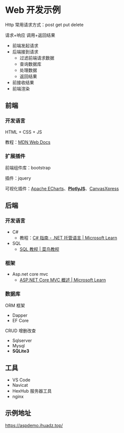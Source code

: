 # Web 开发示例

Http 常用请求方式：post get put delete

请求+响应   调用+返回结果

- 前端发起请求
- 后端接到请求
  - 过滤前端请求数据
  - 查询数据库
  - 处理数据
  - 返回结果
- 前接收结果
- 前端渲染

## 前端

### 开发语言

HTML + CSS + JS

教程：[MDN Web Docs](https://developer.mozilla.org/zh-CN/)

### 扩展插件

前端组件库：bootstrap

插件：jquery

可视化插件：[Apache ECharts](https://echarts.apache.org/zh/index.html)、**[PlotlyJS](https://plotly.com/javascript/)**、[CanvasXpress](https://www.canvasxpress.org/)

## 后端

### 开发语言

- C# 
  - 教程：[C# 指南 - .NET 托管语言 | Microsoft Learn](https://learn.microsoft.com/zh-cn/dotnet/csharp/)
- SQL
  - [SQL 教程 | 菜鸟教程](https://www.runoob.com/sql/sql-tutorial.html)

### 框架

- Asp.net core mvc
  - [ASP.NET Core MVC 概述 | Microsoft Learn](https://learn.microsoft.com/zh-cn/aspnet/core/mvc/overview?view=aspnetcore-9.0)

### 数据库

ORM 框架

- Dapper
- EF Core

CRUD 增删改查

- Sqlserver
- Mysql
- **SQLite3**

## 工具

- VS Code
- Navicat
- HexHub 服务器工具
- nginx



## 示例地址

https://aspdemo.ihuadz.top/